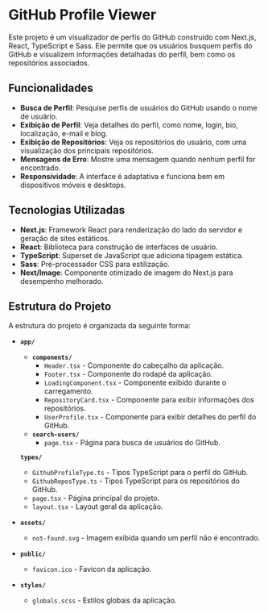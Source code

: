 # GitHub Profile Viewer

Este projeto é um visualizador de perfis do GitHub construído com Next.js, React, TypeScript e Sass. Ele permite que os usuários busquem perfis do GitHub e visualizem informações detalhadas do perfil, bem como os repositórios associados.

## Funcionalidades

- **Busca de Perfil**: Pesquise perfis de usuários do GitHub usando o nome de usuário.
- **Exibição de Perfil**: Veja detalhes do perfil, como nome, login, bio, localização, e-mail e blog.
- **Exibição de Repositórios**: Veja os repositórios do usuário, com uma visualização dos principais repositórios.
- **Mensagens de Erro**: Mostre uma mensagem quando nenhum perfil for encontrado.
- **Responsividade**: A interface é adaptativa e funciona bem em dispositivos móveis e desktops.

## Tecnologias Utilizadas

- **Next.js**: Framework React para renderização do lado do servidor e geração de sites estáticos.
- **React**: Biblioteca para construção de interfaces de usuário.
- **TypeScript**: Superset de JavaScript que adiciona tipagem estática.
- **Sass**: Pré-processador CSS para estilização.
- **Next/Image**: Componente otimizado de imagem do Next.js para desempenho melhorado.

## Estrutura do Projeto

A estrutura do projeto é organizada da seguinte forma:

- **`app/`**
  - **`components/`**
    - `Header.tsx` - Componente do cabeçalho da aplicação.
    - `Footer.tsx` - Componente do rodapé da aplicação.
    - `LoadingComponent.tsx` - Componente exibido durante o carregamento.
    - `RepositoryCard.tsx` - Componente para exibir informações dos repositórios.
    - `UserProfile.tsx` - Componente para exibir detalhes do perfil do GitHub.
   - **`search-users/`**
        - `page.tsx` - Página para busca de usuários do GitHub.

  **`types/`**
    - `GithubProfileType.ts` - Tipos TypeScript para o perfil do GitHub.
    - `GithubReposType.ts` - Tipos TypeScript para os repositórios do GitHub.
  - `page.tsx` - Página principal do projeto.
  - `layout.tsx` - Layout geral da aplicação.

- **`assets/`**
  - `not-found.svg` - Imagem exibida quando um perfil não é encontrado.

- **`public/`**
  - `favicon.ico` - Favicon da aplicação.

- **`styles/`**
  - `globals.scss` - Estilos globais da aplicação.

